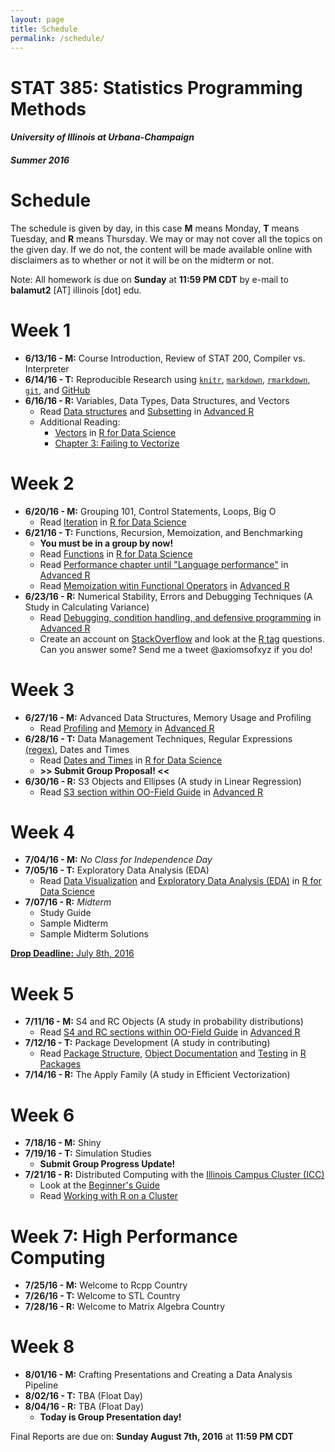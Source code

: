 ```yaml
---
layout: page
title: Schedule
permalink: /schedule/
---
```


# STAT 385: Statistics Programming Methods

#### *University of Illinois at Urbana-Champaign*

#### *Summer 2016*

# Schedule

The schedule is given by day, in this case **M** means Monday, **T** means Tuesday, and **R** means Thursday. We may or may not cover all the topics on the given day. If we do not, the content will be made available online with disclaimers as to whether or not it will be on the midterm or not.

Note: All homework is due on **Sunday** at **11:59 PM CDT** by e-mail to **balamut2** [AT] illinois [dot] edu.

# Week 1

- **6/13/16 - M:** Course Introduction, Review of STAT 200, Compiler vs. Interpreter
- **6/14/16 - T:** Reproducible Research using [`knitr`](http://yihui.name/knitr/), [`markdown`](https://daringfireball.net/projects/markdown/), [`rmarkdown`](http://rmarkdown.rstudio.com), [`git`](https://git-scm.com/doc), and [GitHub](https://github.com/join)
- **6/16/16 - R:** Variables, Data Types, Data Structures, and Vectors
    - Read [Data structures](http://adv-r.had.co.nz/Data-structures.html) and [Subsetting](http://adv-r.had.co.nz/Subsetting.html) in [Advanced R](http://adv-r.had.co.nz/)
    - Additional Reading: 
         * [Vectors](http://r4ds.had.co.nz/vectors.html) in [R for Data Science](http://r4ds.had.co.nz/)
         * [Chapter 3: Failing to Vectorize](http://www.burns-stat.com/pages/Tutor/R_inferno.pdf#page=17)

# Week 2

- **6/20/16 - M:** Grouping 101, Control Statements, Loops, Big O
    - Read [Iteration](http://r4ds.had.co.nz/iteration.html) in [R for Data Science](http://r4ds.had.co.nz/)
- **6/21/16 - T:** Functions, Recursion, Memoization, and Benchmarking
    - **You must be in a group by now!**
    - Read [Functions](http://r4ds.had.co.nz/functions.html) in [R for Data Science](http://r4ds.had.co.nz/)
    - Read [Performance chapter until "Language performance"](http://adv-r.had.co.nz/Performance.html) in [Advanced R](http://adv-r.had.co.nz/)
    - Read [Memoization witin Functional Operators](http://adv-r.had.co.nz/Function-operators.html) in [Advanced R](http://adv-r.had.co.nz/)
- **6/23/16 - R:** Numerical Stability, Errors and Debugging Techniques (A Study in Calculating Variance)
    - Read [Debugging, condition handling, and defensive programming](http://adv-r.had.co.nz/Exceptions-Debugging.html) in [Advanced R](http://adv-r.had.co.nz/)
    - Create an account on [StackOverflow](http://stackoverflow.com) and look at the [R tag](http://stackoverflow.com/questions/tagged/r) questions. Can you answer some? Send me a tweet @axiomsofxyz if you do!
    
    
# Week 3

- **6/27/16 - M:** Advanced Data Structures, Memory Usage and Profiling 
    - Read [Profiling](http://adv-r.had.co.nz/Profiling.html) and [Memory](http://adv-r.had.co.nz/memory.html) in [Advanced R](http://adv-r.had.co.nz/)
- **6/28/16 - T:** Data Management Techniques, Regular Expressions [(regex)](http://regexr.com/), Dates and Times
    - Read [Dates and Times](http://r4ds.had.co.nz/dates-and-times.html)  in [R for Data Science](http://r4ds.had.co.nz/)
    - **>> Submit Group Proposal! <<**
- **6/30/16 - R:** S3 Objects and Ellipses (A study in Linear Regression)
    - Read [S3 section within OO-Field Guide](http://adv-r.had.co.nz/OO-essentials.html) in [Advanced R](http://adv-r.had.co.nz/)

# Week 4

- **7/04/16 - M:** *No Class for Independence Day*
- **7/05/16 - T:** Exploratory Data Analysis (EDA)
    - Read [Data Visualization](http://r4ds.had.co.nz/data-visualisation.html) and [Exploratory Data Analysis (EDA)](http://r4ds.had.co.nz/exploratory-data-analysis-eda.html) in [R for Data Science](http://r4ds.had.co.nz/)
- **7/07/16 - R:** *Midterm*
    - Study Guide
    - Sample Midterm
    - Sample Midterm Solutions

[**Drop Deadline:** July 8th, 2016](https://registrar.illinois.edu/summer-academic-calendar-16)

# Week 5

- **7/11/16 - M:** S4 and RC Objects (A study in probability distributions)
    - Read [S4 and RC sections within OO-Field Guide](http://adv-r.had.co.nz/OO-essentials.html) in [Advanced R](http://adv-r.had.co.nz/)
- **7/12/16 - T:** Package Development (A study in contributing)
    - Read [Package Structure](http://r-pkgs.had.co.nz/package.html), [Object Documentation](http://r-pkgs.had.co.nz/man.html) and [Testing](http://r-pkgs.had.co.nz/tests.html) in [R Packages](http://r-pkgs.had.co.nz/)
- **7/14/16 - R:** The Apply Family (A study in Efficient Vectorization)

# Week 6

- **7/18/16 - M:** Shiny
- **7/19/16 - T:** Simulation Studies
    - **Submit Group Progress Update!**
- **7/21/16 - R:** Distributed Computing with the [Illinois Campus Cluster (ICC)](https://campuscluster.illinois.edu/user_info/doc/beginner.html) 
    - Look at the [Beginner's Guide](https://campuscluster.illinois.edu/user_info/doc/beginner.html)
    - Read [Working with R on a Cluster](http://thecoatlessprofessor.com/programming/working-with-r-on-a-cluster/)

# Week 7: High Performance Computing

- **7/25/16 - M:** Welcome to Rcpp Country
- **7/26/16 - T:** Welcome to STL Country
- **7/28/16 - R:** Welcome to Matrix Algebra Country

# Week 8

- **8/01/16 - M:** Crafting Presentations and Creating a Data Analysis Pipeline
- **8/02/16 - T:** TBA (Float Day)
- **8/04/16 - R:** TBA (Float Day)
    - **Today is Group Presentation day!**
    
    
Final Reports are due on: **Sunday August 7th, 2016** at **11:59 PM CDT**
